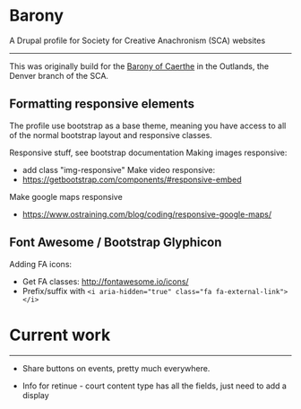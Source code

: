 # Barony
A Drupal profile for Society for Creative Anachronism (SCA) websites
***
This was originally build for the [Barony of Caerthe](www.caerthe-sca.org) in the Outlands, the Denver branch of the SCA.


## Formatting responsive elements
The profile use bootstrap as a base theme, meaning you have access to all of the normal bootstrap layout and responsive classes.

Responsive stuff, see bootstrap documentation
Making images responsive:
  * add class "img-responsive"
Make video responsive:
  * https://getbootstrap.com/components/#responsive-embed

Make google maps responsive
  * https://www.ostraining.com/blog/coding/responsive-google-maps/

## Font Awesome / Bootstrap Glyphicon

Adding FA icons:
  * Get FA classes: http://fontawesome.io/icons/
  * Prefix/suffix with `<i aria-hidden="true" class="fa fa-external-link"></i>`

# Current work
***
  * Share buttons on events, pretty much everywhere.

  * Info for retinue - court content type has all the fields, just need to add a display
